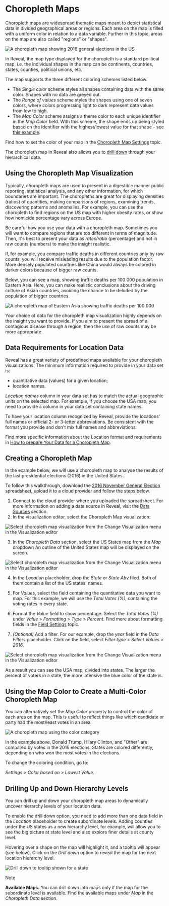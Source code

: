 # Choropleth Maps

Choropleth maps are widespread thematic maps meant to depict statistical data in divided geographical areas or regions. Each area on the map is filled with a uniform color in relation to a data variable.
Further in this topic, areas on the map are also called "regions" or "shapes".

<img src="images/choropleth-map-intro-example.png" alt="A choropleth map showing 2016 general elections in the US" class="responsive-img"/>


In Reveal, the map type displayed for the choropleth is a standard political map, i.e. the individual shapes in the map can be continents, countries, states, counties, political unions, etc.

The map supports the three different coloring schemes listed below.

  * The *Single color* scheme styles all shapes containing data with the same color. Shapes with no data are greyed out.
  * The *Range of values* scheme styles the shapes using one of seven colors, where colors progressing light to dark represent data values from low to high.
  * The *Map Color* scheme assigns a theme color to each unique identifier in the _Map Color_ field. With this scheme, the shape ends up being styled based on the identifier with the highest/lowest value for that shape - see [this example](#map-color).

Find how to set the color of your map in the [Choropleth Map Settings](settings-choropleth-map.md) topic.

The choropleth map in Reveal also allows you to [drill down](#drill-down) through your hierarchical data.

## Using the Choropleth Map Visualization

Typically, choropleth maps are used to present in a digestible manner public reporting, statistical analysis, and any other information, for which boundaries are important. The choropleths are great for displaying densities (ratios) of quantities, making comparisons of regions, examining trends, discovering patterns and anomalies. For example, you can use the choropleth to find regions on the US map with higher obesity rates, or show how homicide percentage vary across Europe.

Be careful how you use your data with a choropleth map. Sometimes you will want to compare regions that are too different in terms of magnitude. Then, it's best to present your data as *rates/ratio* (percentage) and not in raw counts (numbers) to make the insight realistic.

If, for example, you compare traffic deaths in different countries only by raw counts, you will receive misleading results due to the population factor. More densely populated countries like China would always be colored in darker colors because of bigger raw counts.

Below, you can see a map, showing traffic deaths per 100 000 population in Eastern Asia. Here, you can make realistic conclusions about the driving culture of Asian countries, avoiding the chance to be deluded by the population of bigger countries.

<img src="images/road-traffic-deaths-eastern-asia-example.png" alt="A choropleth map of Eastern Asia showing traffic deaths per 100 000" class="responsive-img"/>


Your choice of data for the choropleth map visualization highly depends on the insight you want to provide. If you aim to present the spread of a contagious disease through a region, then the use of raw counts may be more appropriate.

<a name='location-data'></a>
## Data Requirements for Location Data

Reveal has a great variety of predefined maps available for your choropleth visualizations. The minimum information required to provide in your data set is:

  - quantitative data (values) for a given location;
  - location names.

*Location names* column in your data set has to match the actual geographic units on the selected map. For example, if you choose the USA map, you need to provide a column in your data set containing state names.

To have your location column recognized by Reveal, provide the locations' full names or official 2- or 3-letter abbreviations. Be consistent with the format you provide and don't mix full names and abbreviations.

Find more specific information about the Location format and requirements in [How to prepare Your Data for a Choropleth Map](location-data-requirements.md).

## Creating a Choropleth Map

In the example below, we will use a choropleth map to analyse the results of the last presidential elections (2016) in the United States.

To follow this walkthrough, download the [2016 November General Election](https://download.infragistics.com/reveal/help/samples/2016_November_General_Election.xlsx) spreadsheet, upload it to a cloud provider and follow the steps below.

1. Connect to the cloud provider where you uploaded the spreadsheet. For more information on adding a data source in Reveal, visit the [Data Sources](~/en/datasources/overview.md) section.
2. In the visualization editor, select the Choropleth Map visualization:

  <img src="images/select-visualization-choropleth-map.png" alt="Select choropleth map visualization from the Change Visualization menu in the Visualization editor" class="responsive-img"/>

3. In the _Choropleth Data_ section, select the US States map from the _Map_ dropdown  An outline of the United States map will be displayed on the screen.

  <img src="images/select-us-map.png" alt="Select choropleth map visualization from the Change Visualization menu in the Visualization editor" class="responsive-img"/>

4. In the _Location_ placeholder, drop the _State_ or _State Abv_ filed. Both of them contain a list of the US states' names.

5. For _Values_, select the field containing the quantitative data you want to map. For this example, we will use the _Total Votes (%)_, containing the voting rates in every state.

6. Format the _Value_ field to show percentage. Select the _Total Votes (%)_ under _Value_ > _Formatting_ > _Type_ > _Percent_. Find more about formatting fields in the [Field Settings](~/en/data-visualizations/fields/field-settings.md) topic.

7. _(Optional)_ Add a filter. For our example, drop the _year_ field in the _Data Filters_ placeholder. Click on the field, select _Filter type_ > _Select Values_ > _2016_.

  <img src="images/presidential-election-2016-map.png" alt="Select choropleth map visualization from the Change Visualization menu in the Visualization editor" class="responsive-img"/>

As a result you can see the USA map, divided into states. The larger the percent of voters in a state, the more intensive the blue color of the state is.

<a name='map-color'></a>
## Using the Map Color to Create a Multi-Color Choropleth Map

You can alternatively set the _Map Color_ property to control the color of each area on the map. This is useful to reflect things like which candidate or party had the most/least votes in an area.

<img src="images/using-color-choropleth-map.png" alt="A choropleth map using the color category" class="responsive-img"/>

In the example above, Donald Trump, Hilary Clinton, and "Other" are compared by votes in the 2016 elections. States are colored differently, depending on who won the most votes in the elections.

To change the coloring condition, go to:

_Settings_ > _Color based on_ > _Lowest Value_.

<a name='drill-down'></a>
## Drilling Up and Down Hierarchy Levels

You can drill up and down your choropleth map areas to dynamically uncover hierarchy levels of your location data.

To enable the drill down option, you need to add more than one data field in the _Location_ placeholder to create subordinate levels. Adding counties under the US states as a new hierarchy level, for example, will allow you to see the big picture at state level and also explore finer details at county level.

Hovering over a shape on the map will highlight it, and a tooltip will appear (see below). Click on the _Drill down_ option to reveal the map for the next location hierarchy level.  


<img src="images/drill-down-option.png" alt="Drill down to tooltip shown for a state" class="responsive-img"/>  
  
>[!NOTE]
>**Available Maps.**
>You can drill down into maps only if the map for the subordinate level is available. Find the available maps under _Map_ in the _Choropleth Data_ section.
